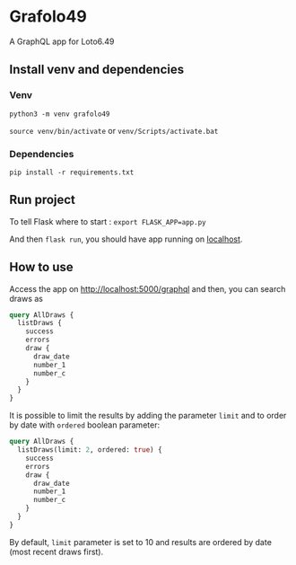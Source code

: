 # Grafolo49

A GraphQL app for Loto6.49

## Install venv and dependencies

### Venv

`python3 -m venv grafolo49`

`source venv/bin/activate` or `venv/Scripts/activate.bat`

### Dependencies

`pip install -r requirements.txt`

## Run project

To tell Flask where to start :
`export FLASK_APP=app.py`

And then `flask run`, you should have app running on [localhost](127.0.0.1:5000).

## How to use

Access the app on [http://localhost:5000/graphql](http://localhost:5000/graphql) and then, you can search draws as 

```graphql
query AllDraws {
  listDraws {
    success
    errors
    draw {
      draw_date
      number_1
      number_c
    }
  }
}
```

It is possible to limit the results by adding the parameter `limit` and to order by date with `ordered` boolean parameter:

```graphql
query AllDraws {
  listDraws(limit: 2, ordered: true) {
    success
    errors
    draw {
      draw_date
      number_1
      number_c
    }
  }
}
```

By default, `limit` parameter is set to 10 and results are ordered by date (most recent draws first).